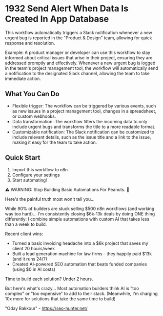 # 1932 Send Alert When Data Is Created In App Database

This workflow automatically triggers a Slack notification whenever a new urgent bug is reported in the "Product & Design" team, allowing for quick response and resolution.

Example: A product manager or developer can use this workflow to stay informed about critical issues that arise in their project, ensuring they are addressed promptly and effectively. Whenever a new urgent bug is logged in the team's project management tool, the workflow will automatically send a notification to the designated Slack channel, allowing the team to take immediate action.

## What You Can Do
- Flexible trigger: The workflow can be triggered by various events, such as new issues in a project management tool, changes in a spreadsheet, or custom webhooks.
- Data transformation: The workflow filters the incoming data to only include urgent bugs and transforms the title to a more readable format.
- Customizable notification: The Slack notification can be customized to include relevant details, such as the issue title and a link to the issue, making it easy for the team to take action.

## Quick Start
1. Import this workflow to n8n
2. Configure your settings
3. Start automating!

⚠️ WARNING: Stop Building Basic Automations For Peanuts. 🚫

Here's the painful truth most won't tell you...

While 90% of builders are stuck selling $500 n8n workflows (and working way too hard)...
I'm consistently closing $6k-13k deals by doing ONE thing differently:
I combine simple automations with custom AI that takes less than a week to build.

Recent client wins:
* Turned a basic invoicing headache into a $6k project that saves my client 20 hours/week
* Built a lead generation machine for law firms - they happily paid $13k (and it runs 24/7)
* Created AI-powered SEO automation that beats funded companies (using $0 in AI costs)

Time to build each solution? Under 2 hours.

But here's what's crazy...
Most automation builders think AI is "too complex" or "too expensive" to add to their stack.
(Meanwhile, I'm charging 10x more for solutions that take the same time to build)

"Oday Bakkour" - https://seo-hunter.net/
